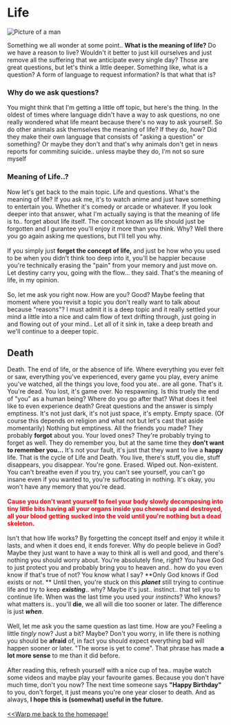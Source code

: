 Life
====
![Picture of a man](https://images.pexels.com/photos/103123/pexels-photo-103123.jpeg?cs=srgb&dl=clouds-fashion-free-103123.jpg&fm=jpg)
<p></p>

Something we all wonder at some point.. **What is the meaning of life?**
Do we have a reason to live? Wouldn't it better to just kill ourselves and just remove all the suffering that we anticipate every single day? Those are great questions, but let's think a little deeper. 
Something like, what is a question? A form of language to request information? Is that what that is?  

### Why do we ask questions?

You might think that I'm getting a little off topic, but here's the thing. 
In the oldest of times where language didn't have a way to ask questions, no one really wondered what life meant because there's no way to ask yourself. 
So do other animals ask themselves the meaning of life? If they do, how? Did they make their own language that consists of "asking a question" or something? 
Or maybe they don't and that's why animals don't get in news reports for commiting suicide.. unless maybe they do, I'm not so sure myself

### Meaning of Life..?

Now let's get back to the main topic. Life and questions. What's the meaning of life? If you ask me, it's to watch anime and just have something to entertain you. 
Whether it's comedy or arcade or whatever. If you look deeper into that answer, what I'm actually saying is that the meaning of life is to.. forget about life itself. 
The concept known as life should just be forgotten and I gurantee you'll enjoy it more than you think. Why? Well there you go again asking me questions, but I'll tell you why.
<br><br>
If you simply just **forget the concept of life,** and just be how who you used to be when you didn't think too deep into it, 
you'll be happier because you're technically erasing the "pain" from your memory and just move on. Let destiny carry you, going with the flow... they said. 
That's the meaning of life, in my opinion.
<br><br>
So, let me ask you right now. How are you? Good? Maybe feeling that moment where you revisit a topic you don't really want to talk about because "reasons"? 
I must admit it is a deep topic and it really settled your mind a little into a nice and calm flow of text drifting through, just going in and flowing out of your mind.. 
Let all of it sink in, take a deep breath and we'll continue to a deeper topic.

## Death

Death. The end of life, or the absence of life. 
Where everything you ever felt or saw, everything you've experienced, every game you play, every anime you've watched, all the things you love, food you ate.. are all gone. That's it. 
You're dead. You lost, it's game over. No respawning. Is this truely the end of "you" as a human being? Where do you go after that? What does it feel like to even experience death? 
Great questions and the answer is simply emptiness. It's not just dark, it's not just space, it's empty. Empty space. (Of course this depends on religion and what not but let's cast that aside momentarily) 
Nothing but emptiness. All the friends you made? They probably **forgot** about you. Your loved ones? They're probably trying to forget as well. 
They do remember you, but at the same time they **don't want to remember you...** It's not your fault, it's just that they want to live a **happy** life. 
That is the cycle of Life and Death. You live, there's stuff, you die, stuff disappears, you disappear. You're gone. Erased. Wiped out. Non-existent. 
You can't breathe even if you try, you can't see yourself, you can't go insane even if you wanted to, you're suffocating in nothing. It's okay, you won't have any memory that you're dead. 
<br><br>
<span style="color:red">**Cause you don't want yourself to feel your body slowly decomposing into tiny little bits having all your organs inside you chewed up and destroyed, all your blood getting sucked into the void 
until you're nothing but a dead skeleton.**</span>
<br><br>
Isn't that how life works? By forgetting the concept itself and enjoy it while it lasts, and when it does end, it ends forever. 
Why do people believe in God? Maybe they just want to have a way to think all is well and good, and there's nothing you should worry about. 
You're absolutely fine, right? You have God to just protect you and probably bring you to heaven and.. how do you even know if that's true of not? You know what I say? **Only God knows if God exists or not. **
Until then, you're stuck on this ***planet*** still trying to continue life and try to keep ***existing***.. why? Maybe it's just.. instinct.. that tell you to continue life. 
When was the last time you used your *instincts*? Who knows? what matters is.. you'll **die**, we all will die too sooner or later. The difference is just ***when***.
<br><br>
Well, let me ask you the same question as last time. How are you? Feeling a little *tingly* now? Just a bit? Maybe? 
Don't you worry, in life there is nothing you should be **afraid** of, in fact you should expect everything bad will happen sooner or later. "The worse is yet to come". 
That phrase has made **a lot more sense** to me than it did before. 
<br><br>
After reading this, refresh yourself with a nice cup of tea.. maybe watch some videos and maybe play your favourite games. Because you don't have much time, don't you now? 
The next time someone says **"Happy Birthday"** to you, don't forget, it just means you're one year closer to death. And as always, **I hope this is (somewhat) useful in the future.**
<br><br>
[<<Warp me back to the homepage!](https://commanvil.github.io)
